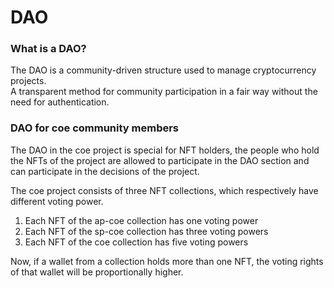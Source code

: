 # DAO

### What is a DAO?

The DAO is a community-driven structure used to manage cryptocurrency projects.\
A transparent method for community participation in a fair way without the need for authentication.

### DAO for coe community members

The DAO in the coe project is special for NFT holders, the people who hold the NFTs of the project are allowed to participate in the DAO section and can participate in the decisions of the project.

The coe project consists of three NFT collections, which respectively have different voting power.

1. Each NFT of the ap-coe collection has one voting power
2. Each NFT of the sp-coe collection has three voting powers
3. Each NFT of the coe collection has five voting powers

Now, if a wallet from a collection holds more than one NFT, the voting rights of that wallet will be proportionally higher.

